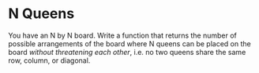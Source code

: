 ﻿# N Queens
You have an N by N board. Write a function that returns the number of possible arrangements of the board where N queens can be placed on the board *without threatening each other*, i.e. no two queens share the same row, column, or diagonal.